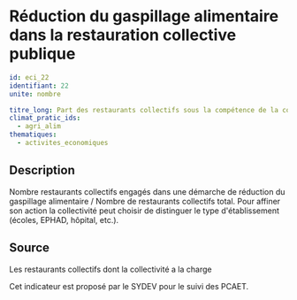 # Réduction du gaspillage alimentaire dans la restauration collective publique
```yaml
id: eci_22
identifiant: 22
unite: nombre

titre_long: Part des restaurants collectifs sous la compétence de la collectivité engagée dans une démarche de réduction du gaspillage alimentaire (%)
climat_pratic_ids:
  - agri_alim
thematiques:
  - activites_economiques
```
## Description
Nombre restaurants collectifs engagés dans une démarche de réduction du gaspillage alimentaire / Nombre de restaurants collectifs total. Pour affiner son action la collectivité peut choisir de distinguer le type d'établissement (écoles, EPHAD, hôpital, etc.).

## Source
Les restaurants collectifs dont la collectivité a la charge

Cet indicateur est proposé par le SYDEV pour le suivi des PCAET.
